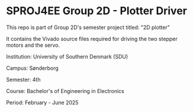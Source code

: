 # SPROJ4EE Group 2D - Plotter Driver

This repo is part of Group 2D's semester project titled: "2D plotter"

It contains the Vivado source files required for driving the two stepper motors and the servo.

Institution: University of Southern Denmark (SDU)

Campus: Sønderborg

Semester: 4th

Course: Bachelor's of Engineering in Electronics

Period: February - June 2025
